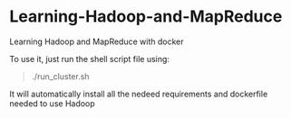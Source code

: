 # Learning-Hadoop-and-MapReduce
Learning Hadoop and MapReduce with docker


To use it, just run the shell script file using:
> ./run_cluster.sh

It will automatically install all the nedeed requirements and dockerfile needed to use Hadoop
